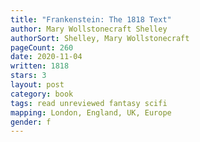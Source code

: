 ```yaml
---
title: "Frankenstein: The 1818 Text"
author: Mary Wollstonecraft Shelley
authorSort: Shelley, Mary Wollstonecraft
pageCount: 260
date: 2020-11-04
written: 1818
stars: 3
layout: post
category: book
tags: read unreviewed fantasy scifi
mapping: London, England, UK, Europe
gender: f
---
```

